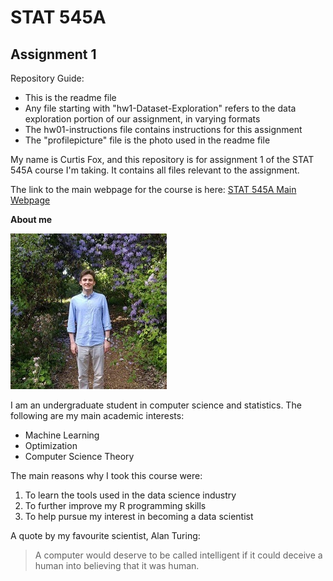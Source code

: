 # STAT 545A
## Assignment 1

Repository Guide:
* This is the readme file
* Any file starting with "hw1-Dataset-Exploration" refers to the data exploration portion of our assignment, in varying formats
* The hw01-instructions file contains instructions for this assignment 
* The "profilepicture" file is the photo used in the readme file

My name is Curtis Fox, and this repository is for assignment 1 of the STAT 545A course I'm taking. It contains all files relevant to the assignment.

The link to the main webpage for the course is here: [STAT 545A Main Webpage](http://stat545.com/)

**About me**

![Photo of Me](profilepicture.jpg)

I am an undergraduate student in computer science and statistics. The following are my main academic interests:

* Machine Learning
* Optimization
* Computer Science Theory

The main reasons why I took this course were:

1. To learn the tools used in the data science industry
2. To further improve my R programming skills
3. To help pursue my interest in becoming a data scientist
 
 A quote by my favourite scientist, Alan Turing:
 > A computer would deserve to be called intelligent if it could deceive a human into believing that it was human.
 




